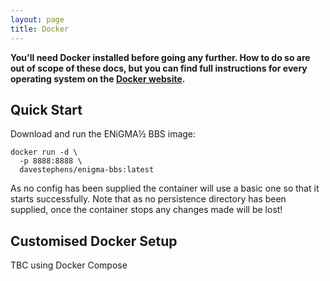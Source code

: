 ```yaml
---
layout: page
title: Docker
---
```

**You'll need Docker installed before going any further. How to do so are out of scope of these docs, but you can find full instructions 
for every operating system on the [Docker website](https://docs.docker.com/engine/installation/).**

## Quick Start

Download and run the ENiGMA½ BBS image: 

    docker run -d \
      -p 8888:8888 \
      davestephens/enigma-bbs:latest

As no config has been supplied the container will use a basic one so that it starts successfully. Note that as no persistence 
directory has been supplied, once the container stops any changes made will be lost!

## Customised Docker Setup

TBC using Docker Compose

